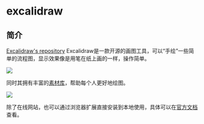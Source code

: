 # excalidraw

## 简介
[Excalidraw's repository](https://github.com/excalidraw/excalidraw)
Excalidraw是一款开源的画图工具，可以“手绘”一些简单的流程图，显示效果像是用笔在纸上画的一样，操作简单。

![](https://ggssh.oss-cn-beijing.aliyuncs.com/mdimg/20230203182851.png)

同时其拥有丰富的[素材库](https://libraries.excalidraw.com/?theme=light&sort=default)，帮助每个人更好地绘图。

![](https://ggssh.oss-cn-beijing.aliyuncs.com/mdimg/20230203183006.png)

除了在线网站，也可以通过浏览器扩展直接安装到本地使用，具体可以在[官方文档](https://docs.excalidraw.com/docs)查看。
